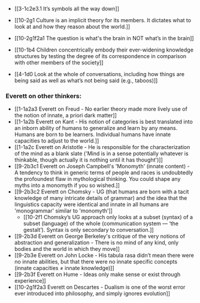 - [[3-1c2e3.1 It’s symbols all the way down]]
- [[10-2g1 Culture is an implicit theory for its members. It dictates what to look at and how they reason about the world.]]

- [[10-2g1f2a1 The question is what's the brain in NOT what’s in the brain]]

- [[10-1b4 Children concentrically embody their ever-widening knowledge structures by testing the degree of its correspondence in comparison with other members of the society]]

- [[4-1d0 Look at the whole of conversations, including how things are being said as well as what’s not being said (e.g., taboos)]]

### Everett on other thinkers:
- [[1-1a2a3 Everett on Freud - No earlier theory made more lively use of the notion of innate, a priori dark matter]]
- [[1-1a2b Everett on Kant - His notion of categories is best translated into an inborn ability of humans to generalize and learn by any means. Humans are born to be learners. Individual humans have innate capacities to adjust to the world.]]
- [[1-1a2c Everett on Aristotle - He is responsible for the characterization of the mind as a blank slate ('Mind is in a sense potentially whatever is thinkable, though actually it is nothing until it has thought')]]
- [[9-2b3c1 Everett on Joseph Campbell's 'Monomyth' (innate content) - A tendency to think in generic terms of people and races is undoubtedly the profoundest flaw in mythological thinking. You could shape any myths into a monomyth if you so wished.]]
- [[9-2b3c2 Everett on Chomsky - UG (that humans are born with a tacit knowledge of many intricate details of grammar) and the idea that the linguistics capacity were identical and innate in all humans are 'monogrammar' similar to 'monomyth']]
	- [[10-2f1 Chomsky’s UG approach only looks at a subset (syntax) of a subset (language) of the whole (communication system — ‘the gestalt’). Syntax is only secondary to conversation.]]
- [[9-2b3d Everett on George Berkeley's critique of the very notions of abstraction and generalization - There is no mind of any kind, only bodies and the world in which they move]]
- [[9-2b3e Everett on John Locke - His tabula rasa didn’t mean there were no innate abilities, but that there were no innate specific concepts (innate capacities ≠ innate knowledge)]]
- [[9-2b3f Everett on Hume - Ideas only make sense or exist through experience]]
- [[10-2g1f2a3 Everett on Descartes - Dualism is one of the worst error ever introduced into philosophy, and simply ignores evolution]]

